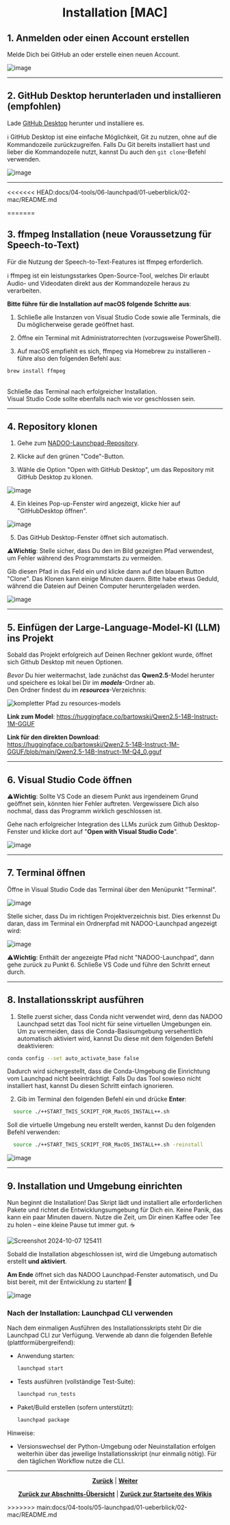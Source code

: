 # <p align="center">Installation [MAC]</p>

## 1. Anmelden oder einen Account erstellen

Melde Dich bei GitHub an oder erstelle einen neuen Account.

![image](https://github.com/user-attachments/assets/1b080f41-d3ae-4397-89cb-fb6f3c8b38f9)

---

## 2. GitHub Desktop herunterladen und installieren (empfohlen)

Lade [GitHub Desktop](https://central.github.com/deployments/desktop/desktop/latest/darwin) herunter und installiere es.

ℹ️ GitHub Desktop ist eine einfache Möglichkeit, Git zu nutzen, ohne auf die Kommandozeile zurückzugreifen. Falls Du Git bereits installiert hast und lieber die Kommandozeile nutzt, kannst Du auch den `git clone`-Befehl verwenden.

![image](https://github.com/user-attachments/assets/74a72eba-b560-46bd-bbf5-876df4fe12c0)

---

<<<<<<< HEAD:docs/04-tools/06-launchpad/01-ueberblick/02-mac/README.md

=======
## 3. ffmpeg Installation (neue Voraussetzung für Speech-to-Text)

Für die Nutzung der Speech-to-Text-Features ist ffmpeg erforderlich.

ℹ️ ffmpeg ist ein leistungsstarkes Open-Source-Tool, welches Dir erlaubt Audio- und Videodaten direkt aus der Kommandozeile heraus zu verarbeiten.

**Bitte führe für die Installation auf macOS folgende Schritte aus**:

1. Schließe alle Instanzen von Visual Studio Code sowie alle Terminals, die Du möglicherweise gerade geöffnet hast.

2. Öffne ein Terminal mit Administratorrechten (vorzugsweise PowerShell).

3. Auf macOS empfiehlt es sich, ffmpeg via Homebrew zu installieren - führe also den folgenden Befehl aus:

```bash
brew install ffmpeg
```

<br>
Schließe das Terminal nach erfolgreicher Installation. <br>
Visual Studio Code sollte ebenfalls nach wie vor geschlossen sein.

---

## 4. Repository klonen

1. Gehe zum [NADOO-Launchpad-Repository](https://github.com/NADOOIT/NADOO-Launchpad).

2. Klicke auf den grünen "Code"-Button.

3. Wähle die Option "Open with GitHub Desktop", um das Repository mit GitHub Desktop zu klonen.

![image](https://github.com/user-attachments/assets/d46ddeb9-5c56-4c8a-80df-78d74f39184f)

4. Ein kleines Pop-up-Fenster wird angezeigt, klicke hier auf "GitHubDesktop öffnen".

![image](https://github.com/user-attachments/assets/3fa08c52-4635-4d95-bc1d-9d7e87d52784)

5. Das GitHub Desktop-Fenster öffnet sich automatisch.

⚠️**Wichtig**: Stelle sicher, dass Du den im Bild gezeigten Pfad verwendest, um Fehler während des Programmstarts zu vermeiden.

Gib diesen Pfad in das Feld ein und klicke dann auf den blauen Button "Clone". Das Klonen kann einige Minuten dauern. Bitte habe etwas Geduld, während die Dateien auf Deinen Computer heruntergeladen werden.

![image](https://github.com/user-attachments/assets/d62354cf-fe8c-4edb-98a1-71d701ad3541)

---

## 5. Einfügen der **Large-Language-Model**-KI (**LLM**) ins Projekt 

Sobald das Projekt erfolgreich auf Deinen Rechner geklont wurde, öffnet sich Github Desktop mit neuen Optionen.

_Bevor_ Du hier weitermachst, lade zunächst das **Qwen2.5**-Model herunter und speichere es lokal bei Dir im **_models_**-Ordner ab. <br>
Den Ordner findest du im **_resources_**-Verzeichnis:

![kompletter Pfad zu resources-models](https://github.com/user-attachments/assets/76ee15bb-bce6-490e-a672-88f05b3161f0)

**Link zum Model**: https://huggingface.co/bartowski/Qwen2.5-14B-Instruct-1M-GGUF

**Link für den direkten Download**: https://huggingface.co/bartowski/Qwen2.5-14B-Instruct-1M-GGUF/blob/main/Qwen2.5-14B-Instruct-1M-Q4_0.gguf

---

## 6. Visual Studio Code öffnen

⚠️**Wichtig**: Sollte VS Code an diesem Punkt aus irgendeinem Grund geöffnet sein, könnten hier Fehler auftreten. Vergewissere Dich also nochmal, dass das Programm wirklich geschlossen ist.

Gehe nach erfolgreicher Integration des LLMs zurück zum Github Desktop-Fenster und klicke dort auf "**Open with Visual Studio Code**".

![image](https://github.com/user-attachments/assets/2b0cbbe7-7e35-46cc-a0c6-53e32ead5bfa)

---

## 7. Terminal öffnen

Öffne in Visual Studio Code das Terminal über den Menüpunkt "Terminal".

![image](https://github.com/user-attachments/assets/1040b91b-2752-4548-b8ff-5129aee54c27)

Stelle sicher, dass Du im richtigen Projektverzeichnis bist. Dies erkennst Du daran, dass im Terminal ein Ordnerpfad mit NADOO-Launchpad angezeigt wird:

![image](https://github.com/user-attachments/assets/bd8cd896-0412-438b-8c57-1bfe61bfd6ea)

⚠️**Wichtig**: Enthält der angezeigte Pfad nicht "NADOO-Launchpad", dann gehe zurück zu Punkt 6. Schließe VS Code und führe den Schritt erneut durch.

---

## 8. Installationsskript ausführen

1. Stelle zuerst sicher, dass Conda nicht verwendet wird, denn das NADOO Launchpad setzt das Tool nicht für seine virtuellen Umgebungen ein. Um zu vermeiden, dass die Conda-Basisumgebung versehentlich automatisch aktiviert wird, kannst Du diese mit dem folgenden Befehl deaktivieren:

```bash
conda config --set auto_activate_base false
```

Dadurch wird sichergestellt, dass die Conda-Umgebung die Einrichtung vom Launchpad nicht beeinträchtigt. Falls Du das Tool sowieso nicht installiert hast, kannst Du diesen Schritt einfach ignorieren.

2. Gib im Terminal den folgenden Befehl ein und drücke **Enter**:

```bash
  source ./++START_THIS_SCRIPT_FOR_MacOS_INSTALL++.sh
```

Soll die virtuelle Umgebung neu erstellt werden, kannst Du den folgenden Befehl verwenden:

```bash
  source ./++START_THIS_SCRIPT_FOR_MacOS_INSTALL++.sh -reinstall
```

![image](https://github.com/user-attachments/assets/eb11bcfb-a1c4-4e86-bdf9-541d5f16e532)

---

## 9. Installation und Umgebung einrichten

Nun beginnt die Installation! Das Skript lädt und installiert alle erforderlichen Pakete und richtet die Entwicklungsumgebung für Dich ein. Keine Panik, das kann ein paar Minuten dauern. Nutze die Zeit, um Dir einen Kaffee oder Tee zu holen – eine kleine Pause tut immer gut. ☕️

![Screenshot 2024-10-07 125411](https://github.com/user-attachments/assets/3a453743-f161-4068-9bfd-486e40d507d1)

Sobald die Installation abgeschlossen ist, wird die Umgebung automatisch erstellt **und aktiviert**.

**Am Ende** öffnet sich das NADOO Launchpad-Fenster automatisch, und Du bist bereit, mit der Entwicklung zu starten! 🚀

![image](https://github.com/user-attachments/assets/0c7a9322-9d58-48d0-8aa8-0a2cd5b11259)

### Nach der Installation: Launchpad CLI verwenden

Nach dem einmaligen Ausführen des Installationsskripts steht Dir die Launchpad CLI zur Verfügung. Verwende ab dann die folgenden Befehle (plattformübergreifend):

- Anwendung starten:
  ```bash
  launchpad start
  ```

- Tests ausführen (vollständige Test-Suite):
  ```bash
  launchpad run_tests
  ```

- Paket/Build erstellen (sofern unterstützt):
  ```bash
  launchpad package
  ```

Hinweise:
- Versionswechsel der Python-Umgebung oder Neuinstallation erfolgen weiterhin über das jeweilige Installationsskript (nur einmalig nötig). Für den täglichen Workflow nutze die CLI.

---

<p align="center"><a href="/docs/04-tools/06-launchpad/01-ueberblick/01-windows/README.md"><strong>Zurück</strong></a> | 
<a href="/docs/04-tools/06-launchpad/02-features/README.md"><strong>Weiter</strong></a></p>

<p align="center">
<a href="/docs/04-tools/06-launchpad/01-ueberblick/README.md/#dieses-kapitel-beinhaltet-folgende-abschnitte"><strong>Zurück zur Abschnitts-Übersicht</strong></a> | <a href="/docs/00-willkommen/README.md"><strong>Zurück zur Startseite des Wikis</strong></a>
</p>
>>>>>>> main:docs/04-tools/05-launchpad/01-ueberblick/02-mac/README.md
